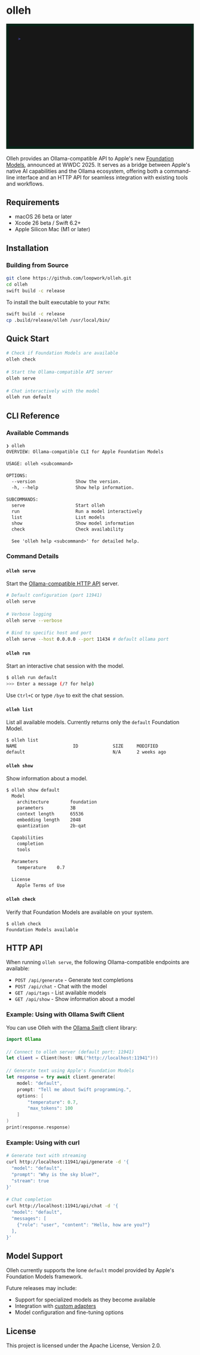 # olleh

![Screen recording of olleh command running interactively](/demo.gif)

Olleh provides an Ollama-compatible API to Apple's new
[Foundation Models](https://developer.apple.com/documentation/foundationmodels),
announced at WWDC 2025.
It serves as a bridge between Apple's native AI capabilities and the
Ollama ecosystem, offering both a command-line interface and an HTTP API
for seamless integration with existing tools and workflows.

## Requirements

- macOS 26 beta or later
- Xcode 26 beta / Swift 6.2+
- Apple Silicon Mac (M1 or later)

## Installation

### Building from Source

```bash
git clone https://github.com/loopwork/olleh.git
cd olleh
swift build -c release
```

To install the built executable to your `PATH`:

```bash
swift build -c release
cp .build/release/olleh /usr/local/bin/
```

## Quick Start

```bash
# Check if Foundation Models are available
olleh check

# Start the Ollama-compatible API server
olleh serve

# Chat interactively with the model
olleh run default
```

## CLI Reference

### Available Commands

```terminal
❯ olleh
OVERVIEW: Ollama-compatible CLI for Apple Foundation Models

USAGE: olleh <subcommand>

OPTIONS:
  --version               Show the version.
  -h, --help              Show help information.

SUBCOMMANDS:
  serve                   Start olleh
  run                     Run a model interactively
  list                    List models
  show                    Show model information
  check                   Check availability

  See 'olleh help <subcommand>' for detailed help.
```

### Command Details

#### `olleh serve`

Start the [Ollama-compatible HTTP API](https://github.com/ollama/ollama/blob/main/docs/api.md) server.

```bash
# Default configuration (port 11941)
olleh serve

# Verbose logging
olleh serve --verbose

# Bind to specific host and port
olleh serve --host 0.0.0.0 --port 11434 # default ollama port 
```

#### `olleh run`

Start an interactive chat session with the model.

```bash
$ olleh run default
>>> Enter a message (/? for help)
```

Use `Ctrl+C` or type `/bye` to exit the chat session.

#### `olleh list`

List all available models.
Currently returns only the `default` Foundation Model.

```console
$ olleh list
NAME                     ID             SIZE     MODIFIED
default                                 N/A      2 weeks ago
```

#### `olleh show`

Show information about a model.

```console
$ olleh show default
  Model
    architecture        foundation
    parameters          3B
    context length      65536
    embedding length    2048
    quantization        2b-qat

  Capabilities
    completion
    tools

  Parameters
    temperature    0.7

  License
    Apple Terms of Use
```

#### `olleh check`

Verify that Foundation Models are available on your system.

```console
$ olleh check
Foundation Models available
```

## HTTP API

When running `olleh serve`,
the following Ollama-compatible endpoints are available:

- `POST /api/generate` - Generate text completions
- `POST /api/chat` - Chat with the model
- `GET /api/tags` - List available models
- `GET /api/show` - Show information about a model

### Example: Using with Ollama Swift Client

You can use Olleh with the
[Ollama Swift](https://github.com/loopwork/ollama-swift)
client library:

```swift
import Ollama

// Connect to olleh server (default port: 11941)
let client = Client(host: URL("http://localhost:11941")!)

// Generate text using Apple's Foundation Models
let response = try await client.generate(
    model: "default",
    prompt: "Tell me about Swift programming.",
    options: [
        "temperature": 0.7,
        "max_tokens": 100
    ]
)
print(response.response)
```

### Example: Using with curl

```bash
# Generate text with streaming
curl http://localhost:11941/api/generate -d '{
  "model": "default",
  "prompt": "Why is the sky blue?",
  "stream": true
}'

# Chat completion
curl http://localhost:11941/api/chat -d '{
  "model": "default",
  "messages": [
    {"role": "user", "content": "Hello, how are you?"}
  ],
}'
```

## Model Support

Olleh currently supports the lone `default` model
provided by Apple's Foundation Models framework.

Future releases may include:
- Support for specialized models as they become available
- Integration with [custom adapters](https://developer.apple.com/apple-intelligence/foundation-models-adapter/)
- Model configuration and fine-tuning options

## License

This project is licensed under the Apache License, Version 2.0.
